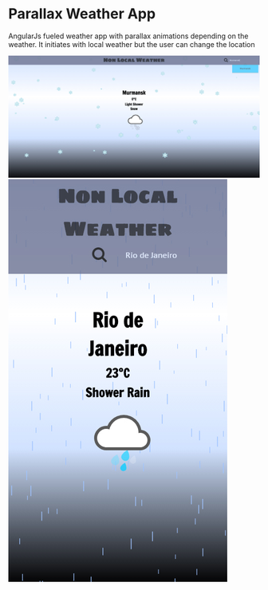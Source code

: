 # Parallax Weather App

AngularJs fueled weather app with parallax animations depending on the weather. It initiates with local weather but the user can change the location

![alt text](Weather%20App%20Browser/public_html/screens/murmanskscreen.jpg)
![alt text](Weather%20App%20Browser/public_html/screens/rioscreen.jpg)
